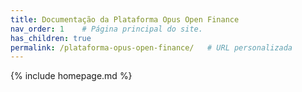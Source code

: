```yaml
---
title: Documentação da Plataforma Opus Open Finance
nav_order: 1    # Página principal do site. 
has_children: true
permalink: /plataforma-opus-open-finance/   # URL personalizada
---
```

{% include homepage.md %}
